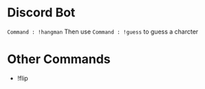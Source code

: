 # Discord Bot 
`Command : !hangman`
Then use `Command : !guess` to guess a charcter
# Other Commands
- !flip